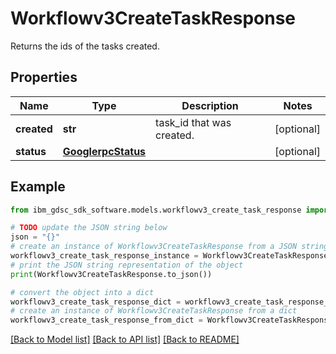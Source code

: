 # Workflowv3CreateTaskResponse

Returns the ids of the tasks created.

## Properties

Name | Type | Description | Notes
------------ | ------------- | ------------- | -------------
**created** | **str** | task_id that was created. | [optional] 
**status** | [**GooglerpcStatus**](GooglerpcStatus.md) |  | [optional] 

## Example

```python
from ibm_gdsc_sdk_software.models.workflowv3_create_task_response import Workflowv3CreateTaskResponse

# TODO update the JSON string below
json = "{}"
# create an instance of Workflowv3CreateTaskResponse from a JSON string
workflowv3_create_task_response_instance = Workflowv3CreateTaskResponse.from_json(json)
# print the JSON string representation of the object
print(Workflowv3CreateTaskResponse.to_json())

# convert the object into a dict
workflowv3_create_task_response_dict = workflowv3_create_task_response_instance.to_dict()
# create an instance of Workflowv3CreateTaskResponse from a dict
workflowv3_create_task_response_from_dict = Workflowv3CreateTaskResponse.from_dict(workflowv3_create_task_response_dict)
```
[[Back to Model list]](../README.md#documentation-for-models) [[Back to API list]](../README.md#documentation-for-api-endpoints) [[Back to README]](../README.md)


